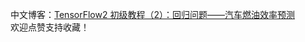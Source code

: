 中文博客：[TensorFlow2 初级教程（2）：回归问题——汽车燃油效率预测](https://blog.csdn.net/wjinjie/article/details/107022406)  
欢迎点赞支持收藏！
